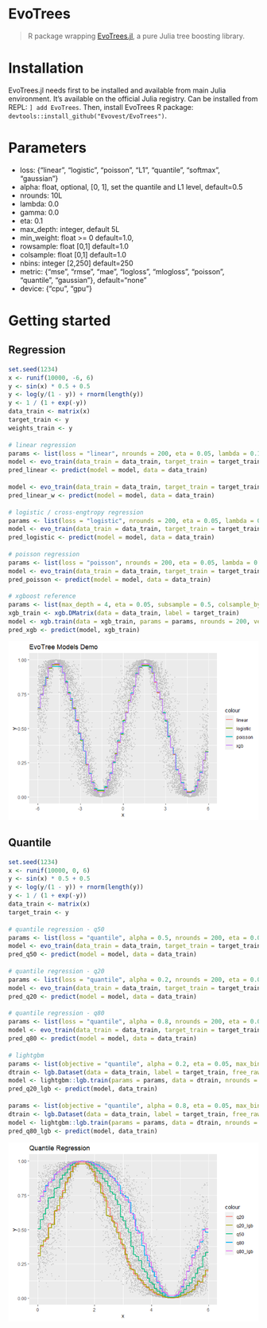 EvoTrees
================

> R package wrapping
> [EvoTrees.jl](https://github.com/Evovest/EvoTrees.jl), a pure Julia
> tree boosting library.

# Installation

EvoTrees.jl needs first to be installed and available from main Julia
environment. It’s available on the official Julia registry. Can be
installed from REPL: `] add EvoTrees`. Then, install EvoTrees R package:
`devtools::install_github("Evovest/EvoTrees")`.

# Parameters

  - loss: {“linear”, “logistic”, “poisson”, “L1”, “quantile”, “softmax”,
    “gaussian”}
  - alpha: float, optional, \[0, 1\], set the quantile and L1 level,
    default=0.5
  - nrounds: 10L
  - lambda: 0.0
  - gamma: 0.0
  - eta: 0.1
  - max\_depth: integer, default 5L
  - min\_weight: float \>= 0 default=1.0,
  - rowsample: float \[0,1\] default=1.0
  - colsample: float \[0,1\] default=1.0
  - nbins: integer \[2,250\] default=250
  - metric: {“mse”, “rmse”, “mae”, “logloss”, “mlogloss”, “poisson”,
    “quantile”, “gaussian”}, default=“none”
  - device: {“cpu”, “gpu”}

# Getting started

## Regression

``` r
set.seed(1234)
x <- runif(10000, -6, 6)
y <- sin(x) * 0.5 + 0.5
y <- log(y/(1 - y)) + rnorm(length(y))
y <- 1 / (1 + exp(-y))
data_train <- matrix(x)
target_train <- y
weights_train <- y
  
# linear regression
params <- list(loss = "linear", nrounds = 200, eta = 0.05, lambda = 0.1, gamma = 0.1, max_depth = 5, min_weight = 1, rowsample = 0.5, colsample = 1, nbins = 64, metric = "mse")
model <- evo_train(data_train = data_train, target_train = target_train, params = params)
pred_linear <- predict(model = model, data = data_train)

model <- evo_train(data_train = data_train, target_train = target_train, weights_train = weights_train, params = params)
pred_linear_w <- predict(model = model, data = data_train)

# logistic / cross-engtropy regression
params <- list(loss = "logistic", nrounds = 200, eta = 0.05, lambda = 0.1, gamma = 0.1, max_depth = 5, min_weight = 1, rowsample = 0.5, colsample = 1, nbins = 64, metric = "logloss")
model <- evo_train(data_train = data_train, target_train = target_train, params = params)
pred_logistic <- predict(model = model, data = data_train)

# poisson regression
params <- list(loss = "poisson", nrounds = 200, eta = 0.05, lambda = 0.1, gamma = 0.1, max_depth = 5, min_weight = 1, rowsample = 0.5, colsample = 1, nbins = 64, metric = "poisson")
model <- evo_train(data_train = data_train, target_train = target_train, params = params)
pred_poisson <- predict(model = model, data = data_train)

# xgboost reference
params <- list(max_depth = 4, eta = 0.05, subsample = 0.5, colsample_bytree = 1.0, min_child_weight = 1, lambda = 0.1, alpha = 0, gamma = 0.1, max_bin = 64, tree_method = "hist", objective = "reg:squarederror", eval_metric = "rmse")
xgb_train <- xgb.DMatrix(data = data_train, label = target_train)
model <- xgb.train(data = xgb_train, params = params, nrounds = 200, verbose = 1, print_every_n = 10L, early_stopping_rounds = NULL)
pred_xgb <- predict(model, xgb_train)
```

![](README_files/figure-gfm/unnamed-chunk-2-1.png)<!-- -->

## Quantile

``` r
set.seed(1234)
x <- runif(10000, 0, 6)
y <- sin(x) * 0.5 + 0.5
y <- log(y/(1 - y)) + rnorm(length(y))
y <- 1 / (1 + exp(-y))
data_train <- matrix(x)
target_train <- y

# quantile regression - q50
params <- list(loss = "quantile", alpha = 0.5, nrounds = 200, eta = 0.05, nbins = 64, lambda = 0.2, gamma = 0.0, max_depth = 4, min_weight = 1, rowsample = 0.5, colsample = 1)
model <- evo_train(data_train = data_train, target_train = target_train, params = params)
pred_q50 <- predict(model = model, data = data_train)

# quantile regression - q20
params <- list(loss = "quantile", alpha = 0.2, nrounds = 200, eta = 0.05, nbins = 64, lambda = 0.2, gamma = 0.0, max_depth = 4, min_weight = 1, rowsample = 0.5, colsample = 1)
model <- evo_train(data_train = data_train, target_train = target_train, params = params)
pred_q20 <- predict(model = model, data = data_train)

# quantile regression - q80
params <- list(loss = "quantile", alpha = 0.8, nrounds = 200, eta = 0.05, nbins = 64, lambda = 0.2, gamma = 0.0, max_depth = 4, min_weight = 1, rowsample = 0.5, colsample = 1)
model <- evo_train(data_train = data_train, target_train = target_train, params = params)
pred_q80 <- predict(model = model, data = data_train)

# lightgbm
params <- list(objective = "quantile", alpha = 0.2, eta = 0.05, max_bin = 64, lambda_l1 = 0, lambda_l2 = 0.1, min_split_gain = 0.0, max_depth = 4, min_data_in_leaf = 1, subsample = 0.5, subsample_freq = 1, feature_fraction = 1)
dtrain <- lgb.Dataset(data = data_train, label = target_train, free_raw_data = FALSE)
model <- lightgbm::lgb.train(params = params, data = dtrain, nrounds = 100, verbose = -1)
pred_q20_lgb <- predict(model, data_train)

params <- list(objective = "quantile", alpha = 0.8, eta = 0.05, max_bin = 64, lambda_l1 = 0, lambda_l2 = 0.1, min_split_gain = 0.0, max_depth = 4, min_data_in_leaf = 1, subsample = 0.5, subsample_freq = 1, feature_fraction = 1)
dtrain <- lgb.Dataset(data = data_train, label = target_train, free_raw_data = FALSE)
model <- lightgbm::lgb.train(params = params, data = dtrain, nrounds = 100, verbose = -1)
pred_q80_lgb <- predict(model, data_train)
```

![](README_files/figure-gfm/unnamed-chunk-6-1.png)<!-- -->
